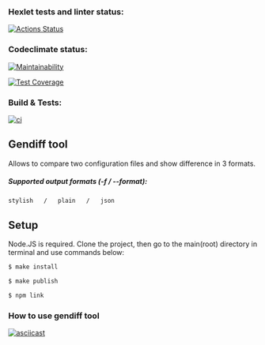### Hexlet tests and linter status:

[![Actions Status](https://github.com/Activx-nV/backend-project-46/workflows/hexlet-check/badge.svg)](https://github.com/Activx-nV/backend-project-46/actions)

### Codeclimate status:

[![Maintainability](https://api.codeclimate.com/v1/badges/64f995b6b37b6ed1ae94/maintainability)](https://codeclimate.com/github/Activx-nV/backend-project-46/maintainability)

[![Test Coverage](https://api.codeclimate.com/v1/badges/64f995b6b37b6ed1ae94/test_coverage)](https://codeclimate.com/github/Activx-nV/backend-project-46/test_coverage)

### Build & Tests:
[![ci](https://github.com/Activx-nV/backend-project-46/actions/workflows/ci.yml/badge.svg)](https://github.com/Activx-nV/backend-project-46/actions/workflows/ci.yml)

## Gendiff tool
Allows to compare two configuration files and show difference in 3 formats.

##### Supported output formats (-f / --format):
```sh
stylish   /   plain   /   json
```

## Setup
Node.JS is required. Clone the project, then go to the main(root) directory in terminal and use commands below:

```sh
$ make install
```

```sh
$ make publish
```

```sh
$ npm link
```

### How to use gendiff tool
[![asciicast](https://asciinema.org/a/7Ul1H9tPMiUf6f2xDizGYLcmN.svg)](https://asciinema.org/a/7Ul1H9tPMiUf6f2xDizGYLcmN)